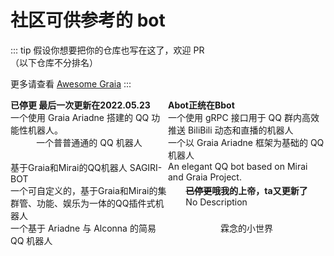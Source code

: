 # 社区可供参考的 bot

::: tip
假设你想要把你的仓库也写在这了，欢迎 PR  
（以下仓库不分排名）

更多请查看 [Awesome Graia](https://github.com/GraiaCommunity/Docs/issues/30)
:::

<div class="bot-repo">
  <GitRepo user="djkcyl" repo="ABot-Graia" archived><b>已停更 最后一次更新在2022.05.23</b><br/>一个使用 Graia Ariadne 搭建的 QQ 功能性机器人。</GitRepo>
  <GitRepo user="djkcyl" repo="BBot-Graia"><b>Abot正统在Bbot</b><br/>一个使用 gRPC 接口用于 QQ 群内高效推送 BiliBili 动态和直播的机器人</GitRepo>
  <GitRepo user="I-love-study" repo="A_Simple_QQ_Bot">一个普普通通的 QQ 机器人</GitRepo>
  <GitRepo user="Redlnn" repo="redbot">一个以 Graia Ariadne 框架为基础的 QQ 机器人</GitRepo>
  <GitRepo user="SAGIRI-kawaii" repo="sagiri-bot">基于Graia和Mirai的QQ机器人 SAGIRI-BOT</GitRepo>
  <GitRepo user="BlueGlassBlock" repo="Xenon">An elegant QQ bot based on Mirai and Graia Project.</GitRepo>
  <GitRepo user="MadokaProject" repo="Madoka">一个可自定义的，基于Graia和Mirai的集群管、功能、娱乐为一体的QQ插件式机器人</GitRepo>
  <GitRepo user="zzzzz167" repo="Yuki" archived><b><s>已停更</s>哦我的上帝，ta又更新了</b><br/>No Description</GitRepo>
  <GitRepo user="RF-Tar-Railt" repo="RaianBot">一个基于 Ariadne 与 Alconna 的简易 QQ 机器人</GitRepo>
  <GitRepo user="AwordaProject" repo="Aworda-LBot">霖念的小世界</GitRepo>
</div>

<style scope>
.bot-repo {
  display: grid;
  grid-template-columns: 50% 50%;
  justify-items: center;
}

@media (max-width: 800px) {
  .bot-repo {
    grid-template-columns: 100%;
  }
}
</style>
